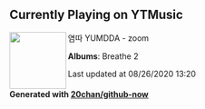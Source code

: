 ## Currently Playing on YTMusic

[<img align="left" width="100" src="https://lh3.googleusercontent.com/wbzpqii_E_cZe7CNVYdUGpaMsoykILIAkoSzXPXz231z5I0o8Rklfg-H98c11alRK7nN2lGoOV8GskEU">](https://music.youtube.com/channel/UCyS1jT2cQS4JOMk6e6UIWHQ)

염따 YUMDDA - zoom

**Albums**: Breathe 2

Last updated at 08/26/2020 13:20

#### Generated with [20chan/github-now](https://github.com/20chan/github-now)


<!--
**20chan/20chan** is a ✨ _special_ ✨ repository because its `README.md` (this file) appears on your GitHub profile.

Here are some ideas to get you started:

- 🔭 I’m currently working on ...
- 🌱 I’m currently learning ...
- 👯 I’m looking to collaborate on ...
- 🤔 I’m looking for help with ...
- 💬 Ask me about ...
- 📫 How to reach me: ...
- 😄 Pronouns: ...
- ⚡ Fun fact: ...
-->
